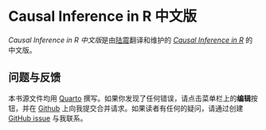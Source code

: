 
<!-- README.md is generated from README.Rmd. Please edit that file -->

# Causal Inference in R 中文版

*Causal Inference in R
中文版*是由[陆震](https://leslie-lu.github.io/)翻译和维护的 [*Causal
Inference in R*](https://www.r-causal.org/) 的中文版。

## 问题与反馈

本书源文件均用 [Quarto](https://quarto.org/)
撰写。如果你发现了任何错误，请点击菜单栏上的**编辑**按钮，并在
[Github](https://github.com/Leslie-Lu/Causal-Inference-in-R-Chinese)
上向我提交合并请求。如果读者有任何的疑问，请通过创建 [GitHub
issue](https://github.com/Leslie-Lu/Causal-Inference-in-R-Chinese/issues)
与我联系。
